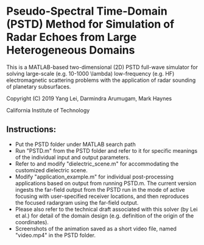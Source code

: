 # Pseudo-Spectral Time-Domain (PSTD) Method for Simulation of Radar Echoes from Large Heterogeneous Domains

This is a MATLAB-based two-dimensional (2D) PSTD full-wave simulator for solving large-scale (e.g. 10-1000 \lambda) low-frequency (e.g. HF) electromagnetic scattering problems with the application of radar sounding of planetary subsurfaces.

Copyright (C) 2019 Yang Lei, Darmindra Arumugam, Mark Haynes

California Institute of Technology

## Instructions:

* Put the PSTD folder under MATLAB search path
* Run "PSTD.m" from the PSTD folder and refer to it for specific meanings of the individual input and output parameters.
* Refer to and modify "dielectric_scene.m" for accommodating the customized dielectric scene.
* Modify "application_example.m" for individual post-processing applications based on output from running PSTD.m. The current version ingests the far-field output from the PSTD run in the mode of active focusing with user-specified receiver locations, and then reproduces the focused radargram using the far-field output.
* Please also refer to the technical draft associated with this solver (by Lei et al.) for detail of the domain design (e.g. definition of the origin of the coordinates).
* Screenshots of the animation saved as a short video file, named "video.mp4" in the PSTD folder.

